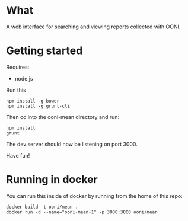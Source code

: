 # What

A web interface for searching and viewing reports collected with OONI.

# Getting started
Requires:

  * node.js

Run this 
```
npm install -g bower
npm install -g grunt-cli
```
Then cd into the ooni-mean directory and run:
```
npm install
grunt
```
The dev server should now be listening on port 3000.

Have fun!

# Running in docker

You can run this inside of docker by running from the home of this repo:

```
docker build -t ooni/mean .
docker run -d --name="ooni-mean-1" -p 3000:3000 ooni/mean
```

